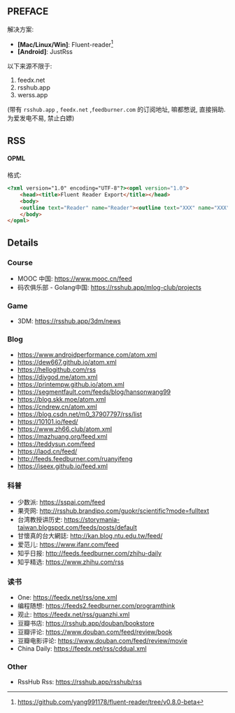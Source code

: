## PREFACE

解决方案: 
- **[Mac/Linux/Win]**: Fluent-reader[^1]
- **[Android]**: JustRss

以下来源不限于:
1. feedx.net
2. rsshub.app
3. werss.app

(带有 `rsshub.app` , `feedx.net` ,`feedburner.com` 的订阅地址, 嘛都憋说, 直接捐助. 为爱发电不易, 禁止白嫖)


## RSS

#### OPML

格式:

```html
<?xml version="1.0" encoding="UTF-8"?><opml version="1.0">
    <head><title>Fluent Reader Export</title></head>
    <body>
    <outline text="Reader" name="Reader"><outline text="XXX" name="XXX" type="rss" xmlUrl="XXXX"/>
    </body>
</opml>
```





## Details
### Course
+ MOOC 中国: https://www.mooc.cn/feed
+ 码农俱乐部 - Golang中国: https://rsshub.app/mlog-club/projects

### Game
+ 3DM: https://rsshub.app/3dm/news

### Blog
+ https://www.androidperformance.com/atom.xml
+ https://dew667.github.io/atom.xml
+ https://hellogithub.com/rss
+ https://diygod.me/atom.xml
+ https://printempw.github.io/atom.xml
+ https://segmentfault.com/feeds/blog/hansonwang99
+ https://blog.skk.moe/atom.xml
+ https://cndrew.cn/atom.xml
+ https://blog.csdn.net/m0_37907797/rss/list
+ https://10101.io/feed/
+ https://www.zh66.club/atom.xml
+ https://mazhuang.org/feed.xml
+ https://teddysun.com/feed
+ https://laod.cn/feed/
+ http://feeds.feedburner.com/ruanyifeng
+ https://iseex.github.io/feed.xml

### 科普
+ 少数派: https://sspai.com/feed
+ 果壳网: http://rsshub.brandipo.com/guokr/scientific?mode=fulltext
+ 台湾教授讲历史: https://storymania-taiwan.blogspot.com/feeds/posts/default
+ 甘懷真的台大網誌: http://kan.blog.ntu.edu.tw/feed/
+ 爱范儿: https://www.ifanr.com/feed
+ 知乎日报: http://feeds.feedburner.com/zhihu-daily
+ 知乎精选: https://www.zhihu.com/rss

### 读书
+ One: https://feedx.net/rss/one.xml
+ 编程随想: https://feeds2.feedburner.com/programthink
+ 观止: https://feedx.net/rss/guanzhi.xml
+ 豆瓣书店: https://rsshub.app/douban/bookstore
+ 豆瓣评论: https://www.douban.com/feed/review/book
+ 豆瓣电影评论: https://www.douban.com/feed/review/movie
+ China Daily: https://feedx.net/rss/cddual.xml

### Other
+ RssHub Rss: https://rsshub.app/rsshub/rss

[^1]: https://github.com/yang991178/fluent-reader/tree/v0.8.0-beta


